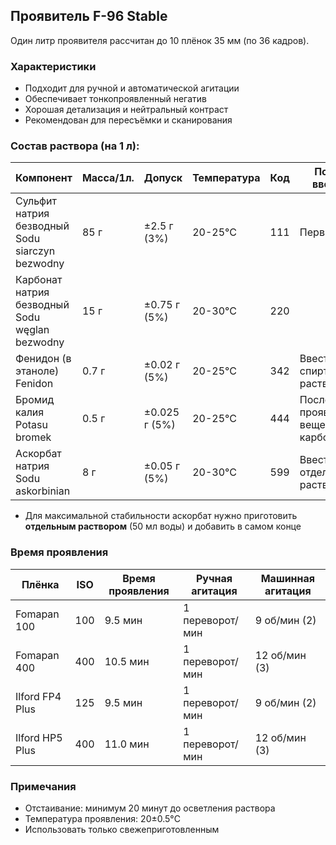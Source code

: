 ## Проявитель F-96 Stable

Один литр проявителя рассчитан до 10 плёнок 35 мм (по 36 кадров).

### Характеристики
- Подходит для ручной и автоматической агитации
- Обеспечивает тонкопроявленный негатив
- Хорошая детализация и нейтральный контраст
- Рекомендован для пересъёмки и сканирования


### Состав раствора (на 1 л):

| Компонент                                           | Масса/1л. | Допуск        | Температура | Код   | Порядок введения                        |
|-----------------------------------------------------|-----------|---------------|-------------|-------|-----------------------------------------|
| Сульфит натрия безводный<br/>Sodu siarczyn bezwodny | 85 г      | ±2.5 г (3%)   | 20-25°C     | 111   | Первый                                  |
| Карбонат натрия безводный<br/>Sodu węglan bezwodny  | 15 г      | ±0.75 г (5%)  | 20-30°C     | 220   |                                         |
| Фенидон (в этаноле)<br/>Fenidon                     | 0.7 г     | ±0.02 г (5%)  | 20-25°C     | 342   | Ввести в виде спиртового раствора       |
| Бромид калия<br/>Potasu bromek                      | 0.5 г     | ±0.025 г (5%) | 20-25°C     | 444   | После проявляющего вещества и карбоната |
| Аскорбат натрия<br/>Sodu askorbinian                | 8 г       | ±0.05 г (5%)  | 20-30°C     | 599   | Ввести в виде отдельного раствора *     |

* Для максимальной стабильности аскорбат нужно приготовить **отдельным раствором** (50 мл воды) и добавить в самом конце
   
### Время проявления

| Плёнка          | ISO | Время проявления | Ручная агитация  | Машинная агитация |
|-----------------|-----|------------------|------------------|-------------------|
| Fomapan 100     | 100 | 9.5 мин         | 1 переворот/мин  | 9 об/мин (2)     |
| Fomapan 400     | 400 | 10.5 мин        | 1 переворот/мин  | 12 об/мин (3)    |
| Ilford FP4 Plus | 125 | 9.5 мин         | 1 переворот/мин  | 9 об/мин (2)     |
| Ilford HP5 Plus | 400 | 11.0 мин        | 1 переворот/мин  | 12 об/мин (3)    |

### Примечания
- Отстаивание: минимум 20 минут до осветления раствора
- Температура проявления: 20±0.5°C
- Использовать только свежеприготовленным



